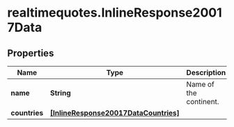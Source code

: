 # realtimequotes.InlineResponse20017Data

## Properties

Name | Type | Description | Notes
------------ | ------------- | ------------- | -------------
**name** | **String** | Name of the continent. | [optional] 
**countries** | [**[InlineResponse20017DataCountries]**](InlineResponse20017DataCountries.md) |  | [optional] 


